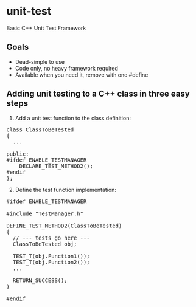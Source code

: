 # unit-test
Basic C++ Unit Test Framework

## Goals
- Dead-simple to use
- Code only, no heavy framework required
- Available when you need it, remove with one #define

## Adding unit testing to a C++ class in three easy steps

1. Add a unit test function to the class definition:

<pre>class ClassToBeTested
{
  ...

public:
#ifdef ENABLE_TESTMANAGER
	DECLARE_TEST_METHOD2();
#endif
};</pre>

2. Define the test function implementation:

<pre>#ifdef ENABLE_TESTMANAGER

#include "TestManager.h"

DEFINE_TEST_METHOD2(ClassToBeTested)
{
  // --- tests go here ---
  ClassToBeTested obj;

  TEST_T(obj.Function1());
  TEST_T(obj.Function2());
  ...
  
  RETURN_SUCCESS();
}

#endif</pre>




